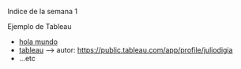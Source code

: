 Indice de la semana 1 

Ejemplo de Tableau

* [hola mundo](https://leanlopez79.github.io/infovis/S1/holamundo.html)
* [tableau](https://leanlopez79.github.io/infovis/S1/Tableau.html) --> autor: https://public.tableau.com/app/profile/juliodigia
* ...etc
